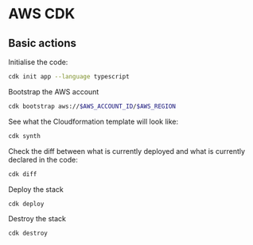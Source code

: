 # AWS CDK

## Basic actions

Initialise the code:

```bash
cdk init app --language typescript
```

Bootstrap the AWS account

```bash
cdk bootstrap aws://$AWS_ACCOUNT_ID/$AWS_REGION
```

See what the Cloudformation template will look like:

```bash
cdk synth
```

Check the diff between what is currently deployed and what is currently declared in the code:

```bash
cdk diff
```

Deploy the stack

```bash
cdk deploy
```

Destroy the stack

```bash
cdk destroy
```

